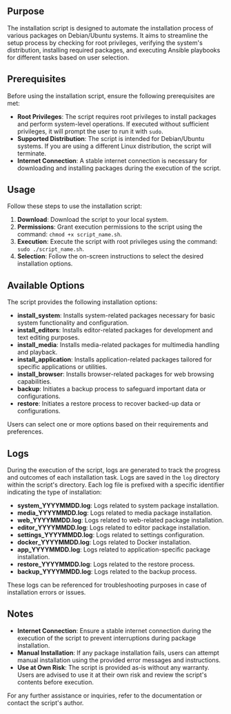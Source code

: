 ## Purpose

The installation script is designed to automate the installation process of various packages on Debian/Ubuntu systems. It aims to streamline the setup process by checking for root privileges, verifying the system's distribution, installing required packages, and executing Ansible playbooks for different tasks based on user selection.

## Prerequisites

Before using the installation script, ensure the following prerequisites are met:

- **Root Privileges**: The script requires root privileges to install packages and perform system-level operations. If executed without sufficient privileges, it will prompt the user to run it with `sudo`.
- **Supported Distribution**: The script is intended for Debian/Ubuntu systems. If you are using a different Linux distribution, the script will terminate.
- **Internet Connection**: A stable internet connection is necessary for downloading and installing packages during the execution of the script.

## Usage

Follow these steps to use the installation script:

1. **Download**: Download the script to your local system.
2. **Permissions**: Grant execution permissions to the script using the command: `chmod +x script_name.sh`.
3. **Execution**: Execute the script with root privileges using the command: `sudo ./script_name.sh`.
4. **Selection**: Follow the on-screen instructions to select the desired installation options.

## Available Options

The script provides the following installation options:

- **install_system**: Installs system-related packages necessary for basic system functionality and configuration.
- **install_editors**: Installs editor-related packages for development and text editing purposes.
- **install_media**: Installs media-related packages for multimedia handling and playback.
- **install_application**: Installs application-related packages tailored for specific applications or utilities.
- **install_browser**: Installs browser-related packages for web browsing capabilities.
- **backup**: Initiates a backup process to safeguard important data or configurations.
- **restore**: Initiates a restore process to recover backed-up data or configurations.

Users can select one or more options based on their requirements and preferences.

## Logs

During the execution of the script, logs are generated to track the progress and outcomes of each installation task. Logs are saved in the `log` directory within the script's directory. Each log file is prefixed with a specific identifier indicating the type of installation:

- **system_YYYYMMDD.log**: Logs related to system package installation.
- **media_YYYYMMDD.log**: Logs related to media package installation.
- **web_YYYYMMDD.log**: Logs related to web-related package installation.
- **editor_YYYYMMDD.log**: Logs related to editor package installation.
- **settings_YYYYMMDD.log**: Logs related to settings configuration.
- **docker_YYYYMMDD.log**: Logs related to Docker installation.
- **app_YYYYMMDD.log**: Logs related to application-specific package installation.
- **restore_YYYYMMDD.log**: Logs related to the restore process.
- **backup_YYYYMMDD.log**: Logs related to the backup process.

These logs can be referenced for troubleshooting purposes in case of installation errors or issues.

## Notes

- **Internet Connection**: Ensure a stable internet connection during the execution of the script to prevent interruptions during package installation.
- **Manual Installation**: If any package installation fails, users can attempt manual installation using the provided error messages and instructions.
- **Use at Own Risk**: The script is provided as-is without any warranty. Users are advised to use it at their own risk and review the script's contents before execution.

For any further assistance or inquiries, refer to the documentation or contact the script's author.

